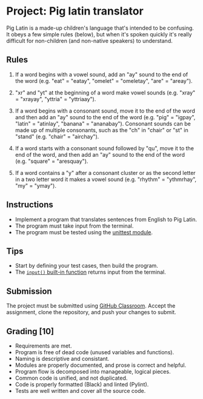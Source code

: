 # Project: Pig latin translator

Pig Latin is a made-up children's language that's intended to be
confusing. It obeys a few simple rules (below), but when it's spoken
quickly it's really difficult for non-children (and non-native speakers)
to understand.

## Rules

1.  If a word begins with a vowel sound, add an "ay" sound to the end of
    the word (e.g. "eat" = "eatay", "omelet" = "omeletay", "are" = "areay").

2.  "xr" and "yt" at the beginning of a word make vowel sounds (e.g.
    "xray" = "xrayay", "yttria" = "yttriaay").

2.  If a word begins with a consonant sound, move it to the end of the
    word and then add an "ay" sound to the end of the word (e.g. "pig" =
    "igpay", "latin" = "atinlay", "banana" = "ananabay"). Consonant sounds
    can be made up of multiple consonants, such as the "ch" in "chair"
    or "st" in "stand" (e.g. "chair" = "airchay").

3.  If a word starts with a consonant sound followed by "qu", move it to
    the end of the word, and then add an "ay" sound to the end of the
    word (e.g. "square" = "aresquay").

4.  If a word contains a "y" after a consonant cluster or as the second
    letter in a two letter word it makes a vowel sound (e.g. "rhythm" =
    "ythmrhay", "my" = "ymay").

## Instructions

-   Implement a program that translates sentences from English to Pig
    Latin.
-   The program must take input from the terminal.
-   The program must be tested using the [unittest module][].

[unittest module]: https://docs.python.org/3/library/unittest.html

## Tips

-   Start by defining your test cases, then build the program.
-   The [`input()` built-in function][] returns input from the terminal.

[`input()` built-in function]: https://docs.python.org/3/library/functions.html#input

## Submission

The project must be submitted using [GitHub Classroom][]. Accept the assignment, clone the repository, and push your changes to submit.

[GitHub Classroom]: https://classroom.github.com/a/Pr9wthIB

## Grading [10]

-   Requirements are met.
-   Program is free of dead code (unused variables and functions).
-   Naming is descriptive and consistant.
-   Modules are properly documented, and prose is correct and
    helpful.
-   Program flow is decomposed into manageable, logical pieces.
-   Common code is unified, and not duplicated.
-   Code is properly formatted (Black) and linted (Pylint).
-   Tests are well written and cover all the source code.
